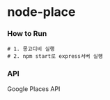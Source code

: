 # node-place
### How to Run
```
# 1. 몽고디비 실행
# 2. npm start로 express서버 실행
```
### API
Google Places API
